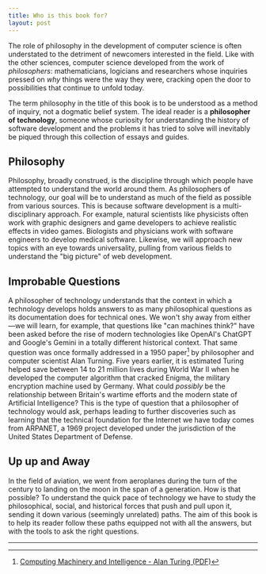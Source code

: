```yaml
---
title: Who is this book for?
layout: post
---
```


The role of philosophy in the development of computer 
science is often understated to the detriment of newcomers 
interested in the field. Like with the other sciences, 
computer science developed from the work of *philosophers*: 
mathematicians, logicians and researchers whose inquiries 
pressed on *why* things were the way they were, cracking 
open the door to possibilities that continue to unfold 
today.

The term philosophy in the title of this book is to be 
understood as a method of inquiry, not a dogmatic belief 
system. The ideal reader is a **philosopher of technology**, 
someone whose curiosity for understanding the history of 
software development and the problems it has tried to solve 
will inevitably be piqued through this collection of essays 
and guides.

## Philosophy

Philosophy, broadly construed, is the discipline through 
which people have attempted to understand the world around 
them. As philosophers of technology, our goal will be 
to understand as much of the field as possible from various 
sources. This is because software development is a 
multi-disciplinary approach. For example, natural scientists 
like physicists often work with graphic designers and game 
developers to achieve realistic effects in video games. 
Biologists and physicians work with software engineers to 
develop medical software. Likewise, we will approach new 
topics with an eye towards universality, pulling from 
various fields to understand the "big picture" of web 
development.

## Improbable Questions

A philosopher of technology understands that the context in 
which a technology develops holds answers to as many 
philosophical questions as its documentation does for 
technical ones. We won't shy away from either &mdash;we will 
learn, for example, that questions like "can machines 
think?" have been asked before the rise of modern 
technologies like OpenAI's ChatGPT and Google's Gemini in a 
totally different historical context. That same question was 
once formally addressed in a 1950 paper[^1] by philosopher 
and computer scientist Alan Turning. Five years earlier, it 
is estimated Turing helped save between 14 to 21 million 
lives during World War II when he developed the computer 
algorithm that cracked Enigma, the military encryption 
machine used by Germany. What could *possibly* be the 
relationship between Britain's wartime efforts and the 
modern state of Artificial Intelligence? This is the type of 
question that a philosopher of technology would ask, perhaps 
leading to further discoveries such as learning that the 
technical foundation for the Internet we have today comes 
from ARPANET, a 1969 project developed under the 
jurisdiction of the United States Department of Defense.

## Up up and Away

In the field of aviation, we went from aeroplanes during the 
turn of the century to landing on the moon in the span of a 
generation. How is that possible? To understand the quick 
pace of technology we have to study the philosophical, 
social, and historical forces that push and pull upon it, 
sending it down various (seemingly unrelated) paths. The 
aim of this book is to help its reader follow these paths 
equipped not with all the answers, but with the tools to ask 
the right questions.

---

[^1]: [Computing Machinery and Intelligence - Alan Turing (PDF)](https://redirect.cs.umbc.edu/courses/471/papers/turing.pdf)
